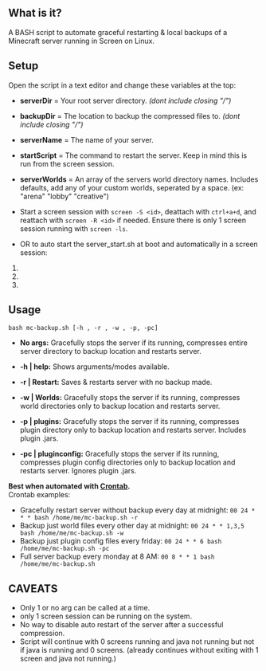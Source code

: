 ## What is it?
A BASH script to automate graceful restarting & local backups of a Minecraft server running in Screen on Linux.

## Setup   
Open the script in a text editor and change these variables at the top:  

- **serverDir** = Your root server directory. *(dont include closing "/")*  

- **backupDir** = The location to backup the compressed files to. *(dont include closing "/")*   

- **serverName** = The name of your server.  

- **startScript** = The command to restart the server. Keep in mind this is run from the screen session.  

- **serverWorlds** = An array of the servers world directory names. Includes defaults, add any of your custom worlds, seperated by a space. (ex: "arena" "lobby" "creative")  

- Start a screen session with ``screen -S <id>``, deattach with ``ctrl+a+d``, and reattach with ``screen -R <id>`` if needed. Ensure there is only 1 screen session running with ``screen -ls``. 

- OR to auto start the server_start.sh at boot and automatically in a screen session:
1.
2.
3.

## Usage  

``bash mc-backup.sh [-h , -r , -w , -p, -pc] ``

- **No args:** Gracefully stops the server if its running, compresses entire server directory to backup location and restarts server.  

- **-h | help:** Shows arguments/modes available.   

- **-r | Restart:** Saves & restarts server with no backup made.  

- **-w | Worlds:** Gracefully stops the server if its running, compresses world directories only to backup location and restarts server.   
- **-p | plugins:** Gracefully stops the server if its running, compresses plugin directory only to backup location and restarts server. Includes plugin .jars. 

- **-pc | pluginconfig:** Gracefully stops the server if its running, compresses plugin config directories only to backup location and restarts server. Ignores plugin .jars.  

**Best when automated with [Crontab](https://www.thegeekstuff.com/2009/06/15-practical-crontab-examples/).**  
Crontab examples:
- Gracefully restart server without backup every day at midnight: ```00 24 * * * bash /home/me/mc-backup.sh -r```
- Backup just world files every other day at midnight: ```00 24 * * 1,3,5 bash /home/me/mc-backup.sh -w```
- Backup just plugin config files every friday: ```00 24 * * 6 bash /home/me/mc-backup.sh -pc```
- Full server backup every monday at 8 AM: ```00 8 * * 1 bash /home/me/mc-backup.sh```

## CAVEATS
- Only 1 or no arg can be called at a time.
- only 1 screen session can be running on the system.
- No way to disable auto restart of the server after a successful compression. 
- Script will continue with 0 screens running and java not running but not if java is running and 0 screens. (already continues without exiting with 1 screen and java not running.) 
